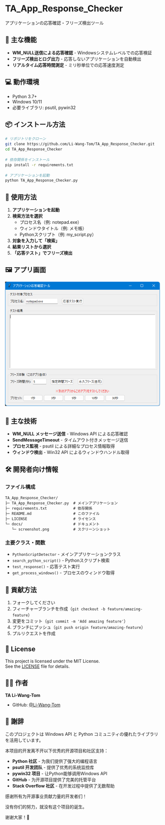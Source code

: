 # TA_App_Response_Checker

アプリケーションの応答確認・フリーズ検出ツール

## 🧩 主な機能

- **WM_NULL送信による応答確認** - Windowsシステムレベルでの応答検証
- **フリーズ検出とログ出力** - 応答しないアプリケーションを自動検出
- **リアルタイム応答時間測定** - ミリ秒単位での応答速度測定

## 💻 動作環境

- Python 3.7+
- Windows 10/11
- 必要ライブラリ: psutil, pywin32

## 📦 インストール方法

```bash
# リポジトリをクローン
git clone https://github.com/Li-Wang-Tom/TA_App_Response_Checker.git
cd TA_App_Response_Checker

# 依存関係をインストール
pip install -r requirements.txt

# アプリケーションを起動
python TA_App_Response_Checker.py
```

## 🚀 使用方法

1. **アプリケーションを起動**
2. **検索方法を選択**
   - プロセス名（例: notepad.exe）
   - ウィンドウタイトル（例: メモ帳）
   - Pythonスクリプト（例: my_script.py）
3. **対象を入力して「検索」**
4. **結果リストから選択**
5. **「応答テスト」でフリーズ検出**

## 🖼️ アプリ画面

![スクリーンショット](docs/screenshot.png)

## 🔧 主な技術

- **WM_NULL メッセージ送信** - Windows API による応答確認
- **SendMessageTimeout** - タイムアウト付きメッセージ送信
- **プロセス監視** - psutil による詳細なプロセス情報取得
- **ウィンドウ検出** - Win32 API によるウィンドウハンドル取得

## 🛠️ 開発者向け情報

### ファイル構成
```
TA_App_Response_Checker/
├─ TA_App_Response_Checker.py  # メインアプリケーション
├─ requirements.txt            # 依存関係
├─ README.md                   # このファイル
├─ LICENSE                     # ライセンス
└─ docs/                       # ドキュメント
   └─ screenshot.png           # スクリーンショット
```

### 主要クラス・関数
- `PythonScriptDetector` - メインアプリケーションクラス
- `search_python_script()` - Pythonスクリプト検索
- `test_response()` - 応答テスト実行
- `get_process_windows()` - プロセスのウィンドウ取得

## 🤝 貢献方法

1. フォークしてください
2. フィーチャーブランチを作成（`git checkout -b feature/amazing-feature`）
3. 変更をコミット（`git commit -m 'Add amazing feature'`）
4. ブランチにプッシュ（`git push origin feature/amazing-feature`）
5. プルリクエストを作成

## 📝 License

This project is licensed under the MIT License.  
See the [LICENSE](LICENSE) file for details.

## 👨‍💻 作者

**TA Li-Wang-Tom**

- GitHub: [@Li-Wang-Tom](https://github.com/Li-Wang-Tom)

## 🙏 謝辞

このプロジェクトは Windows API と Python コミュニティの優れたライブラリを活用しています。

本项目的开发离不开以下优秀的开源项目和社区支持：

- **Python 社区** - 为我们提供了强大的编程语言
- **psutil 开发团队** - 提供了优秀的系统监控库
- **pywin32 项目** - 让Python能够调用Windows API
- **GitHub** - 为开源项目提供了完美的托管平台
- **Stack Overflow 社区** - 在开发过程中提供了无数帮助

感谢所有为开源事业贡献力量的开发者们！

没有你们的努力，就没有这个项目的诞生。

谢谢大家！🎉